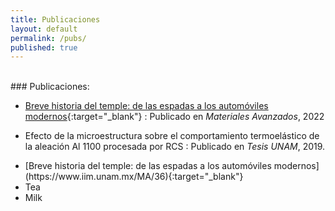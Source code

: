 ```yaml
---
title: Publicaciones
layout: default
permalink: /pubs/
published: true
---
```

<br>
### Publicaciones:

* [Breve historia del temple: de las espadas a los automóviles modernos](https://www.iim.unam.mx/MA/36){:target="_blank"}
:   Publicado en _Materiales Avanzados_, 2022

* Efecto de la microestructura sobre el comportamiento termoelástico de la aleación Al 1100 procesada por RCS
:   Publicado en _Tesis UNAM_, 2019. 

<ul>
  <li>[Breve historia del temple: de las espadas a los automóviles modernos](https://www.iim.unam.mx/MA/36){:target="_blank"}</li>
  <li>Tea</li>
  <li>Milk</li>
</ul>

